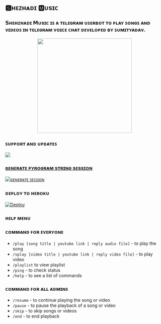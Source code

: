  <h2 align="centre">🆂︎ʜᴇᴢʜᴀᴅɪ 🅼︎ᴜsɪᴄ</h2>

### 𝗦ʜᴇʜᴢʜᴀᴅɪ 𝗠ᴜsɪᴄ ɪꜱ ᴀ ᴛᴇʟᴇɢʀᴀᴍ ᴜꜱᴇʀʙᴏᴛ ᴛᴏ ᴘʟᴀʏ ꜱᴏɴɢꜱ ᴀɴᴅ ᴠɪᴅᴇᴏꜱ ɪɴ ᴛᴇʟᴇɢʀᴀᴍ ᴠᴏɪᴄᴇ ᴄʜᴀᴛ ᴅᴇᴠᴇʟᴏᴘᴇᴅ ʙʏ ꜱᴜᴍɪᴛʏᴀᴅᴀᴠ.

<p align="center"><a href="https://t.me/cute_friendx"><img src="https://telegra.ph/file/eb9112211277fea28e9f3.jpg" width="300"></a></p>



### ꜱᴜᴘᴘᴏʀᴛ ᴀɴᴅ ᴜᴘᴅᴀᴛᴇꜱ
<a href="https://t.me/cute_friendx"><img src="https://img.shields.io/badge/Join-Group%20Support-blue.svg?style=for-the-badge&logo=Telegram">

### ɢᴇɴᴇʀᴀᴛᴇ ᴘʏʀᴏɢʀᴀᴍ sᴛʀɪɴɢ sᴇssɪᴏɴ

[![ɢᴇɴᴇʀᴀᴛᴇ ꜱᴇꜱꜱɪᴏɴ](https://img.shields.io/badge/repl.it-generateString-yellowgreen)](https://telegram.dog/hana_Session_Bot)


### ᴅᴇᴘʟᴏʏ ᴛᴏ ʜᴇʀᴏᴋᴜ

[![Deploy](https://www.herokucdn.com/deploy/button.svg)](https://heroku.com/deploy?template=https://github.com/DYNANETWORK/TDM)

### ʜᴇʟᴘ ᴍᴇɴᴜ

### ᴄᴏᴍᴍᴀɴᴅ ꜰᴏʀ ᴇᴠᴇʀʏᴏɴᴇ
- `/play [song title | youtube link | reply audio file]` - to play the song
- `/vplay [video title | youtube link | reply video file]` - to play video
- `/playlist` to view playlist
- `/ping` - to check status
- `/help` - to see a list of commands

### ᴄᴏᴍᴍᴀɴᴅ ꜰᴏʀ ᴀʟʟ ᴀᴅᴍɪɴꜱ
- `/resume` - to continue playing the song or video
- `/pause` - to pause the playback of a song or video
- `/skip` - to skip songs or videos
- `/end` - to end playback
